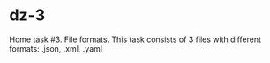 # dz-3
Home task #3. File formats. 
This task consists of 3 files with different formats: .json, .xml, .yaml